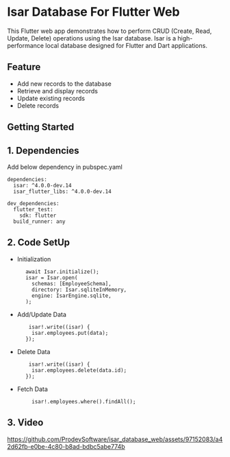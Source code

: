 # Isar Database For Flutter Web

This Flutter web app demonstrates how to perform CRUD (Create, Read, Update, Delete) operations using the Isar database. Isar is a high-performance local database designed for Flutter and Dart applications.

## Feature

- Add new records to the database
- Retrieve and display records
- Update existing records
- Delete records

## Getting Started

## 1. Dependencies
Add below dependency in pubspec.yaml

```
dependencies:
  isar: ^4.0.0-dev.14
  isar_flutter_libs: ^4.0.0-dev.14

dev_dependencies:
  flutter_test:
    sdk: flutter 
  build_runner: any
```
## 2. Code SetUp
- Initialization

```
      await Isar.initialize();
      isar = Isar.open(
        schemas: [EmployeeSchema],
        directory: Isar.sqliteInMemory,
        engine: IsarEngine.sqlite,
      );
```

- Add/Update Data

```
       isar!.write((isar) {
        isar.employees.put(data);
      });
```

- Delete Data

```
       isar!.write((isar) {
        isar.employees.delete(data.id);
      });
```

- Fetch Data

```
        isar!.employees.where().findAll();
```

## 3. Video

https://github.com/ProdevSoftware/isar_database_web/assets/97152083/a42d62fb-e0be-4c80-b8ad-bdbc5abe774b
